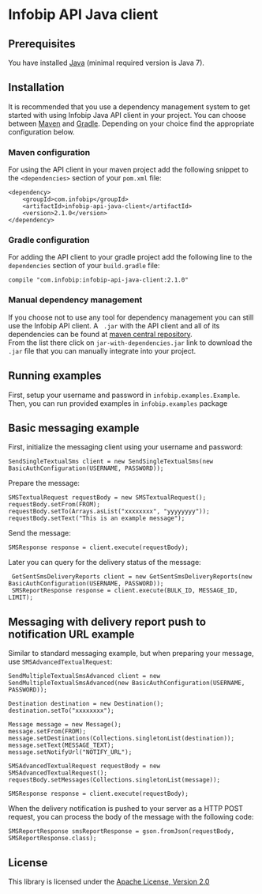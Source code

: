 Infobip API Java client
============================

Prerequisites
-------------

You have installed [Java](https://java.com/en/download/) (minimal required version is Java 7).

Installation
-----------

It is recommended that you use a dependency management system to get started with using Infobip Java API client in your 
project.
You can choose between [Maven](https://maven.apache.org/) and  [Gradle](https://gradle.org/). Depending on your 
choice find the appropriate configuration below.

### Maven configuration
For using the API client in your maven project add the following snippet to the <code>\<dependencies></code> section 
of your <code>pom.xml</code> file:
```
<dependency>
    <groupId>com.infobip</groupId>
    <artifactId>infobip-api-java-client</artifactId>
    <version>2.1.0</version>
</dependency>
```

### Gradle configuration
For adding the API client to your gradle project add the following line to the <code>dependencies</code> section 
of your <code>build.gradle</code> file:
```
compile "com.infobip:infobip-api-java-client:2.1.0"
```

### Manual dependency management
If you choose not to use any tool for dependency management you can still use the Infobip API client. A <code>
.jar</code>
 with the API client and all of its dependencies can be found at [maven central repository](https://search.maven.org/#search%7Cga%7C1%7Cinfobip-api-java-client).  
From the list there click on <code>jar-with-dependencies.jar</code> link to download the <code>.jar</code> file that you
 can manually integrate into your project.

Running examples
----------------

First, setup your username and password in `infobip.examples.Example`. Then, you can run provided examples in 
`infobip.examples` package

Basic messaging example
-----------------------

First, initialize the messaging client using your username and password:

    SendSingleTextualSms client = new SendSingleTextualSms(new BasicAuthConfiguration(USERNAME, PASSWORD));

Prepare the message:

    SMSTextualRequest requestBody = new SMSTextualRequest();
    requestBody.setFrom(FROM);
    requestBody.setTo(Arrays.asList("xxxxxxxx", "yyyyyyyy"));
    requestBody.setText("This is an example message");

Send the message:

    SMSResponse response = client.execute(requestBody);

Later you can query for the delivery status of the message:

     GetSentSmsDeliveryReports client = new GetSentSmsDeliveryReports(new BasicAuthConfiguration(USERNAME, PASSWORD));
     SMSReportResponse response = client.execute(BULK_ID, MESSAGE_ID, LIMIT);

Messaging with delivery report push to notification URL example
-----------------------

Similar to standard messaging example, but when preparing your message, use `SMSAdvancedTextualRequest`:

    SendMultipleTextualSmsAdvanced client = new SendMultipleTextualSmsAdvanced(new BasicAuthConfiguration(USERNAME, PASSWORD));

    Destination destination = new Destination();
    destination.setTo("xxxxxxxx");

    Message message = new Message();
    message.setFrom(FROM);
    message.setDestinations(Collections.singletonList(destination));
    message.setText(MESSAGE_TEXT);
    message.setNotifyUrl("NOTIFY_URL");

    SMSAdvancedTextualRequest requestBody = new SMSAdvancedTextualRequest();
    requestBody.setMessages(Collections.singletonList(message));

    SMSResponse response = client.execute(requestBody);


When the delivery notification is pushed to your server as a HTTP POST request, you can process the body of the message with the following code:

    SMSReportResponse smsReportResponse = gson.fromJson(requestBody, SMSReportResponse.class);

License
-------

This library is licensed under the [Apache License, Version 2.0](http://www.apache.org/licenses/LICENSE-2.0)
